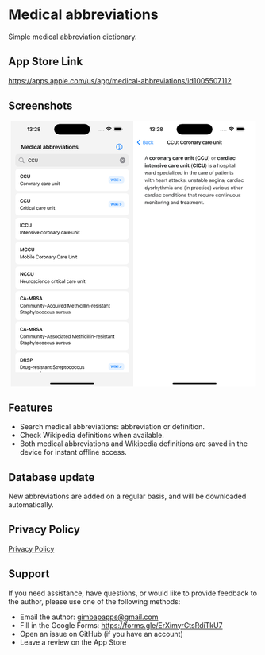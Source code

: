 # Medical abbreviations

Simple medical abbreviation dictionary.

## App Store Link
https://apps.apple.com/us/app/medical-abbreviations/id1005507112

## Screenshots

<div style="display: flex; flex-wrap: wrap; justify-content: center;">
  <img src="screenshot1.png" alt="list" style="width:49%; max-width:340px;">
  <img src="screenshot2.png" alt="wiki" style="width:49%; max-width:340px;">
</div>

## Features
- Search medical abbreviations: abbreviation or definition.
- Check Wikipedia definitions when available.
- Both medical abbreviations and Wikipedia definitions are saved in the device for instant offline access.

## Database update

New abbreviations are added on a regular basis, and will be downloaded automatically.

## Privacy Policy

[Privacy Policy](privacy-policy.md)

## Support

If you need assistance, have questions, or would like to provide feedback to the author, please use one of the following methods:

- Email the author: gimbapapps@gmail.com
- Fill in the Google Forms: https://forms.gle/ErXimyrCtsRdiTkU7
- Open an issue on GitHub (if you have an account)
- Leave a review on the App Store
